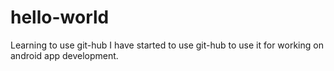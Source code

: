 # hello-world
Learning to use git-hub
I have started to use git-hub to use it for working on android app development.
